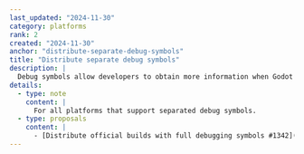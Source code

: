 ```yaml
---
last_updated: "2024-11-30"
category: platforms
rank: 2
created: "2024-11-30"
anchor: "distribute-separate-debug-symbols"
title: "Distribute separate debug symbols"
description: |
  Debug symbols allow developers to obtain more information when Godot crashes or logs an error. Currently, developers will only have debug symbols if they compile the engine from scratch. By distributing debug symbols for the official builds, developers would be able to easily diagnose crashes without making a custom build of the engine.
details:
  - type: note
    content: |
      For all platforms that support separated debug symbols.
  - type: proposals
    content: |
      - [Distribute official builds with full debugging symbols #1342](https://github.com/godotengine/godot-proposals/issues/1342)
---
```

